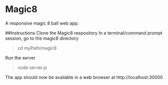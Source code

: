 # Magic8
A responsive magic 8 ball web app.

##Instructions
Clone the Magic8 respository
In a terminal/command prompt session, go to the magic8 directory

>cd myPath/magic8


Run the server

>node server.js

The app should now be available in a web browser at http://localhost:30000

